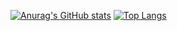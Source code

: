 [![Anurag's GitHub stats](https://github-readme-stats.vercel.app/api?username=STE4LTHB0T&show_icons=true&theme=dark)](https://github.com/anuraghazra/github-readme-stats)
[![Top Langs](https://github-readme-stats.vercel.app/api/top-langs/?username=STE4LTHB0T&theme=dark&layout=compact)](https://github.com/anuraghazra/github-readme-stats)
